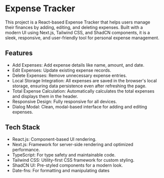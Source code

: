 # Expense Tracker
This project is a React-based Expense Tracker that helps users manage their finances by adding, editing, and deleting expenses. Built with a modern UI using Next.js, Tailwind CSS, and ShadCN components, it is a sleek, responsive, and user-friendly tool for personal expense management.

## Features
- Add Expenses: Add expense details like name, amount, and date.
- Edit Expenses: Update existing expense records.
- Delete Expenses: Remove unnecessary expense entries.
- Local Storage Integration: All expenses are saved in the browser's local storage, ensuring data persistence even after refreshing the page.
- Total Expense Calculation: Automatically calculates the total expenses and displays them in the header.
- Responsive Design: Fully responsive for all devices.
- Dialog Modal: Clean, modal-based interface for adding and editing expenses.

## Tech Stack
- React.js: Component-based UI rendering.
- Next.js: Framework for server-side rendering and optimized performance.
- TypeScript: For type safety and maintainable code.
- Tailwind CSS: Utility-first CSS framework for custom styling.
- ShadCN UI: Pre-styled components for a modern look.
- Date-fns: For formatting and manipulating dates
